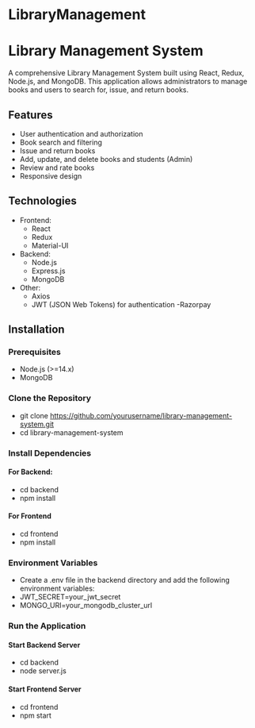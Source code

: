 # LibraryManagement
# Library Management System

A comprehensive Library Management System built using React, Redux, Node.js, and MongoDB. This application allows administrators to manage books and users to search for, issue, and return books.

## Features

- User authentication and authorization
- Book search and filtering
- Issue and return books
- Add, update, and delete books and students (Admin)
- Review and rate books 
- Responsive design

## Technologies

- Frontend:
  - React
  - Redux
  - Material-UI
- Backend:
  - Node.js
  - Express.js
  - MongoDB
- Other:
  - Axios
  - JWT (JSON Web Tokens) for authentication
  -Razorpay
  
## Installation

### Prerequisites

- Node.js (>=14.x)
- MongoDB

### Clone the Repository

- git clone https://github.com/yourusername/library-management-system.git
- cd library-management-system

### Install Dependencies 

#### For Backend:
- cd backend
- npm install
#### For Frontend
- cd frontend
- npm install

### Environment Variables

- Create a .env file in the backend directory and add the following environment variables:
- JWT_SECRET=your_jwt_secret
- MONGO_URI=your_mongodb_cluster_url

### Run the Application

#### Start Backend Server
- cd backend
- node server.js
#### Start Frontend Server
- cd frontend
- npm start